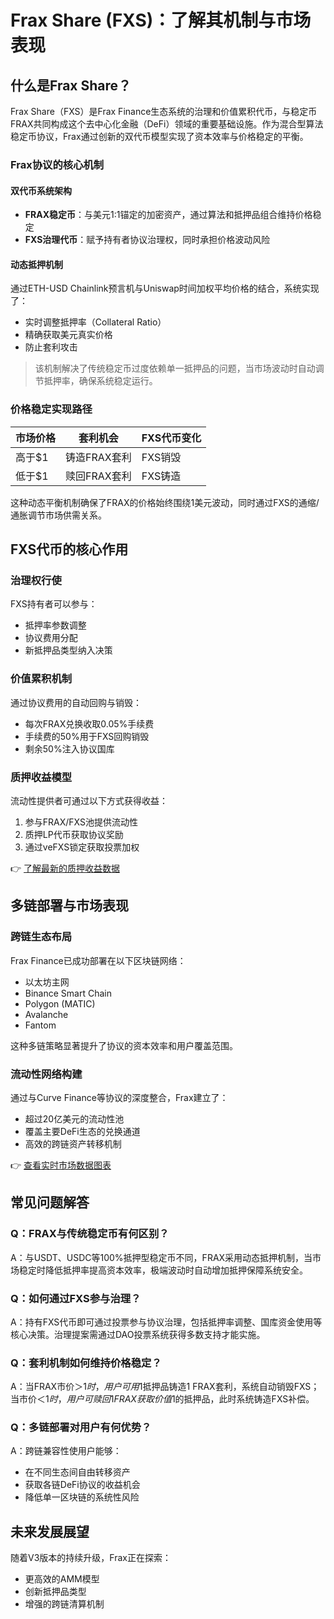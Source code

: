 # Frax Share (FXS)：了解其机制与市场表现

## 什么是Frax Share？

Frax Share（FXS）是Frax Finance生态系统的治理和价值累积代币，与稳定币FRAX共同构成这个去中心化金融（DeFi）领域的重要基础设施。作为混合型算法稳定币协议，Frax通过创新的双代币模型实现了资本效率与价格稳定的平衡。

### Frax协议的核心机制

#### 双代币系统架构
- **FRAX稳定币**：与美元1:1锚定的加密资产，通过算法和抵押品组合维持价格稳定
- **FXS治理代币**：赋予持有者协议治理权，同时承担价格波动风险

#### 动态抵押机制
通过ETH-USD Chainlink预言机与Uniswap时间加权平均价格的结合，系统实现了：
- 实时调整抵押率（Collateral Ratio）
- 精确获取美元真实价格
- 防止套利攻击

> 该机制解决了传统稳定币过度依赖单一抵押品的问题，当市场波动时自动调节抵押率，确保系统稳定运行。

### 价格稳定实现路径

| 市场价格 | 套利机会 | FXS代币变化 |
|---------|----------|------------|
| 高于$1  | 铸造FRAX套利 | FXS销毁    |
| 低于$1  | 赎回FRAX套利 | FXS铸造    |

这种动态平衡机制确保了FRAX的价格始终围绕1美元波动，同时通过FXS的通缩/通胀调节市场供需关系。

## FXS代币的核心作用

### 治理权行使
FXS持有者可以参与：
- 抵押率参数调整
- 协议费用分配
- 新抵押品类型纳入决策

### 价值累积机制
通过协议费用的自动回购与销毁：
- 每次FRAX兑换收取0.05%手续费
- 手续费的50%用于FXS回购销毁
- 剩余50%注入协议国库

### 质押收益模型
流动性提供者可通过以下方式获得收益：
1. 参与FRAX/FXS池提供流动性
2. 质押LP代币获取协议奖励
3. 通过veFXS锁定获取投票加权

👉 [了解最新的质押收益数据](https://bit.ly/okx_welcome)

## 多链部署与市场表现

### 跨链生态布局
Frax Finance已成功部署在以下区块链网络：
- 以太坊主网
- Binance Smart Chain
- Polygon (MATIC)
- Avalanche
- Fantom

这种多链策略显著提升了协议的资本效率和用户覆盖范围。

### 流动性网络构建
通过与Curve Finance等协议的深度整合，Frax建立了：
- 超过20亿美元的流动性池
- 覆盖主要DeFi生态的兑换通道
- 高效的跨链资产转移机制

👉 [查看实时市场数据图表](https://bit.ly/okx_welcome)

## 常见问题解答

### Q：FRAX与传统稳定币有何区别？
A：与USDT、USDC等100%抵押型稳定币不同，FRAX采用动态抵押机制，当市场稳定时降低抵押率提高资本效率，极端波动时自动增加抵押保障系统安全。

### Q：如何通过FXS参与治理？
A：持有FXS代币即可通过投票参与协议治理，包括抵押率调整、国库资金使用等核心决策。治理提案需通过DAO投票系统获得多数支持才能实施。

### Q：套利机制如何维持价格稳定？
A：当FRAX市价＞$1时，用户可用$1抵押品铸造1 FRAX套利，系统自动销毁FXS；当市价＜$1时，用户可赎回1 FRAX获取价值$1的抵押品，此时系统铸造FXS补偿。

### Q：多链部署对用户有何优势？
A：跨链兼容性使用户能够：
- 在不同生态间自由转移资产
- 获取各链DeFi协议的收益机会
- 降低单一区块链的系统性风险

## 未来发展展望

随着V3版本的持续升级，Frax正在探索：
- 更高效的AMM模型
- 创新抵押品类型
- 增强的跨链清算机制
